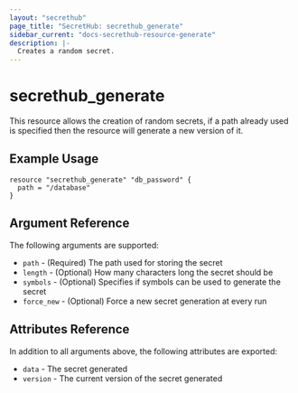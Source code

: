 ```yaml
---
layout: "secrethub"
page_title: "SecretHub: secrethub_generate"
sidebar_current: "docs-secrethub-resource-generate"
description: |-
  Creates a random secret.
---
```


# secrethub_generate

This resource allows the creation of random secrets, if a path already used is specified then the resource will generate a new version of it.

## Example Usage

```hcl
resource "secrethub_generate" "db_password" {
  path = "/database"
}
```

## Argument Reference

The following arguments are supported:

* `path` - (Required) The path used for storing the secret
* `length` - (Optional) How many characters long the secret should be
* `symbols` - (Optional) Specifies if symbols can be used to generate the secret
* `force_new` - (Optional) Force a new secret generation at every run

## Attributes Reference

In addition to all arguments above, the following attributes are exported:

* `data` - The secret generated
* `version` - The current version of the secret generated